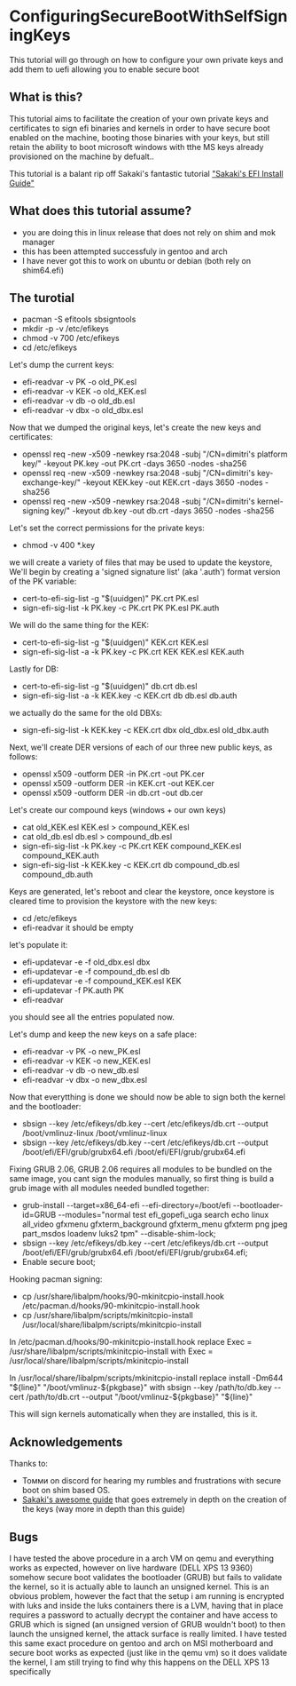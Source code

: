 # ConfiguringSecureBootWithSelfSigningKeys
This tutorial will go through on how to configure your own private keys and add them to uefi allowing you to enable secure boot

## What is this?
This tutorial aims to facilitate the creation of your own private keys and certificates to sign efi binaries and kernels in order to have secure boot enabled on the machine, booting those binaries with your keys, but still retain the ability to boot microsoft windows with tthe MS keys already provisioned on the machine by defualt..

This tutorial is a balant rip off Sakaki's fantastic tutorial ["Sakaki's EFI Install Guide"](https://wiki.gentoo.org/wiki/User:Sakaki/Sakaki%27s_EFI_Install_Guide)

## What does this tutorial assume?
- you are doing this in linux release that does not rely on shim and mok manager
- this has been attempted successfuly in gentoo and arch
- I have never got this to work on ubuntu or debian (both rely on shim64.efi)

## The turotial

- pacman -S efitools sbsigntools
- mkdir -p -v /etc/efikeys
- chmod -v 700 /etc/efikeys
- cd /etc/efikeys

Let's dump the current keys:
- efi-readvar -v PK -o old_PK.esl
- efi-readvar -v KEK -o old_KEK.esl
- efi-readvar -v db -o old_db.esl
- efi-readvar -v dbx -o old_dbx.esl

Now that we dumped the original keys, let's create the new keys and certificates:
- openssl req -new -x509 -newkey rsa:2048 -subj "/CN=dimitri's platform key/" -keyout PK.key -out PK.crt -days 3650 -nodes -sha256
- openssl req -new -x509 -newkey rsa:2048 -subj "/CN=dimitri's key-exchange-key/" -keyout KEK.key -out KEK.crt -days 3650 -nodes -sha256
- openssl req -new -x509 -newkey rsa:2048 -subj "/CN=dimitri's kernel-signing key/" -keyout db.key -out db.crt -days 3650 -nodes -sha256

Let's set the correct permissions for the private keys:
- chmod -v 400 *.key

we will create a variety of files that may be used to update the keystore, We'll begin by creating a 'signed signature list' (aka '.auth') format version of the PK variable:
- cert-to-efi-sig-list -g "$(uuidgen)" PK.crt PK.esl
- sign-efi-sig-list -k PK.key -c PK.crt PK PK.esl PK.auth

We will do the same thing for the KEK:
- cert-to-efi-sig-list -g "$(uuidgen)" KEK.crt KEK.esl
- sign-efi-sig-list -a -k PK.key -c PK.crt KEK KEK.esl KEK.auth

Lastly for DB:
- cert-to-efi-sig-list -g "$(uuidgen)" db.crt db.esl
- sign-efi-sig-list -a -k KEK.key -c KEK.crt db db.esl db.auth

we actually do the same for the old DBXs:
- sign-efi-sig-list -k KEK.key -c KEK.crt dbx old_dbx.esl old_dbx.auth

Next, we'll create DER versions of each of our three new public keys, as follows:
- openssl x509 -outform DER -in PK.crt -out PK.cer
- openssl x509 -outform DER -in KEK.crt -out KEK.cer
- openssl x509 -outform DER -in db.crt -out db.cer

Let's create our compound keys (windows + our own keys)
- cat old_KEK.esl KEK.esl > compound_KEK.esl
- cat old_db.esl db.esl > compound_db.esl
- sign-efi-sig-list -k PK.key -c PK.crt KEK compound_KEK.esl compound_KEK.auth
- sign-efi-sig-list -k KEK.key -c KEK.crt db compound_db.esl compound_db.auth

Keys are generated, let's reboot and clear the keystore, once keystore is cleared time to provision the keystore with the new keys:
- cd /etc/efikeys
- efi-readvar
it should be empty

let's populate it:
- efi-updatevar -e -f old_dbx.esl dbx
- efi-updatevar -e -f compound_db.esl db
- efi-updatevar -e -f compound_KEK.esl KEK
- efi-updatevar -f PK.auth PK
- efi-readvar

you should see all the entries populated now.

Let's dump and keep the new keys on a safe place:
- efi-readvar -v PK -o new_PK.esl
- efi-readvar -v KEK -o new_KEK.esl
- efi-readvar -v db -o new_db.esl
- efi-readvar -v dbx -o new_dbx.esl

Now that everytthing is done we should now be able to sign both the kernel and the bootloader:
- sbsign --key /etc/efikeys/db.key --cert /etc/efikeys/db.crt --output /boot/vmlinuz-linux /boot/vmlinuz-linux
- sbsign --key /etc/efikeys/db.key --cert /etc/efikeys/db.crt --output /boot/efi/EFI/grub/grubx64.efi /boot/efi/EFI/grub/grubx64.efi


Fixing GRUB 2.06, GRUB 2.06 requires all modules to be bundled on the same image, you cant sign the modules manually, so first thing is build a grub image with all modules needed bundled together:
- grub-install --target=x86_64-efi --efi-directory=/boot/efi --bootloader-id=GRUB --modules="normal test efi_gopefi_uga search echo linux all_video gfxmenu gfxterm_background gfxterm_menu gfxterm png jpeg part_msdos loadenv luks2 tpm" --disable-shim-lock;
- sbsign --key /etc/efikeys/db.key --cert /etc/efikeys/db.crt --output /boot/efi/EFI/grub/grubx64.efi /boot/efi/EFI/grub/grubx64.efi;
- Enable secure boot;

Hooking pacman signing:
- cp /usr/share/libalpm/hooks/90-mkinitcpio-install.hook /etc/pacman.d/hooks/90-mkinitcpio-install.hook 
- cp /usr/share/libalpm/scripts/mkinitcpio-install /usr/local/share/libalpm/scripts/mkinitcpio-install

In /etc/pacman.d/hooks/90-mkinitcpio-install.hook
 replace Exec = /usr/share/libalpm/scripts/mkinitcpio-install
 with Exec = /usr/local/share/libalpm/scripts/mkinitcpio-install

In /usr/local/share/libalpm/scripts/mkinitcpio-install
 replace install -Dm644 "${line}" "/boot/vmlinuz-${pkgbase}"
 with sbsign --key /path/to/db.key --cert /path/to/db.crt --output "/boot/vmlinuz-${pkgbase}" "${line}"

This will sign kernels automatically when they are installed, this is it.

## Acknowledgements
Thanks to:
- Томми on discord for hearing my rumbles and frustrations with secure boot on shim based OS.
- [Sakaki's awesome guide](https://wiki.gentoo.org/wiki/User:Sakaki/Sakaki%27s_EFI_Install_Guide) that goes extremely in depth on the creation of the keys (way more in depth than this guide)

## Bugs
I have tested the above procedure in a arch VM on qemu and everything works as expected, however on live hardware (DELL XPS 13 9360) somehow secure boot validates the bootloader (GRUB) but fails to validate the kernel, so it is actually able to launch an unsigned kernel.
This is an obvious problem, however the fact that the setup i am running is encrypted with luks and inside the luks containers there is a LVM, having that in place requires a password to actually decrypt the container and have access to GRUB which is signed (an unsigned version of GRUB wouldn't boot) to then launch the unsigned kernel, the attack surface is really limited.
I have tested this same exact procedure on gentoo and arch on MSI motherboard and secure boot works as expected (just like in the qemu vm) so it does validate the kernel, I am still trying to find why this happens on the DELL XPS 13 specifically 
